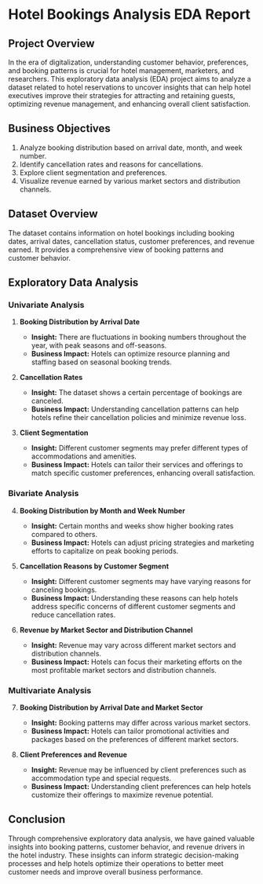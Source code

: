 # Hotel Bookings Analysis EDA Report

## Project Overview
In the era of digitalization, understanding customer behavior, preferences, and booking patterns is crucial for hotel management, marketers, and researchers. This exploratory data analysis (EDA) project aims to analyze a dataset related to hotel reservations to uncover insights that can help hotel executives improve their strategies for attracting and retaining guests, optimizing revenue management, and enhancing overall client satisfaction.

## Business Objectives
1. Analyze booking distribution based on arrival date, month, and week number.
2. Identify cancellation rates and reasons for cancellations.
3. Explore client segmentation and preferences.
4. Visualize revenue earned by various market sectors and distribution channels.

## Dataset Overview
The dataset contains information on hotel bookings including booking dates, arrival dates, cancellation status, customer preferences, and revenue earned. It provides a comprehensive view of booking patterns and customer behavior.

## Exploratory Data Analysis

### Univariate Analysis
1. **Booking Distribution by Arrival Date**
   - **Insight:** There are fluctuations in booking numbers throughout the year, with peak seasons and off-seasons.
   - **Business Impact:** Hotels can optimize resource planning and staffing based on seasonal booking trends.

2. **Cancellation Rates**
   - **Insight:** The dataset shows a certain percentage of bookings are canceled.
   - **Business Impact:** Understanding cancellation patterns can help hotels refine their cancellation policies and minimize revenue loss.

3. **Client Segmentation**
   - **Insight:** Different customer segments may prefer different types of accommodations and amenities.
   - **Business Impact:** Hotels can tailor their services and offerings to match specific customer preferences, enhancing overall satisfaction.

### Bivariate Analysis
4. **Booking Distribution by Month and Week Number**
   - **Insight:** Certain months and weeks show higher booking rates compared to others.
   - **Business Impact:** Hotels can adjust pricing strategies and marketing efforts to capitalize on peak booking periods.

5. **Cancellation Reasons by Customer Segment**
   - **Insight:** Different customer segments may have varying reasons for canceling bookings.
   - **Business Impact:** Understanding these reasons can help hotels address specific concerns of different customer segments and reduce cancellation rates.

6. **Revenue by Market Sector and Distribution Channel**
   - **Insight:** Revenue may vary across different market sectors and distribution channels.
   - **Business Impact:** Hotels can focus their marketing efforts on the most profitable market sectors and distribution channels.

### Multivariate Analysis
7. **Booking Distribution by Arrival Date and Market Sector**
   - **Insight:** Booking patterns may differ across various market sectors.
   - **Business Impact:** Hotels can tailor promotional activities and packages based on the preferences of different market sectors.

8. **Client Preferences and Revenue**
   - **Insight:** Revenue may be influenced by client preferences such as accommodation type and special requests.
   - **Business Impact:** Understanding client preferences can help hotels customize their offerings to maximize revenue potential.

## Conclusion
Through comprehensive exploratory data analysis, we have gained valuable insights into booking patterns, customer behavior, and revenue drivers in the hotel industry. These insights can inform strategic decision-making processes and help hotels optimize their operations to better meet customer needs and improve overall business performance.


